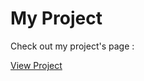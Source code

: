 # My Project

Check out my project's page :

[View Project](https://prak-ash-m.github.io/CSS-9-Dots-Menu/)
